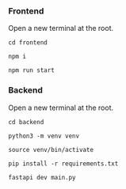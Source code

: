 ### Frontend
Open a new terminal at the root.

`cd frontend`

`npm i`

`npm run start`



### Backend
Open a new terminal at the root.

`cd backend`

`python3 -m venv venv`

`source venv/bin/activate`

`pip install -r requirements.txt`

`fastapi dev main.py`

